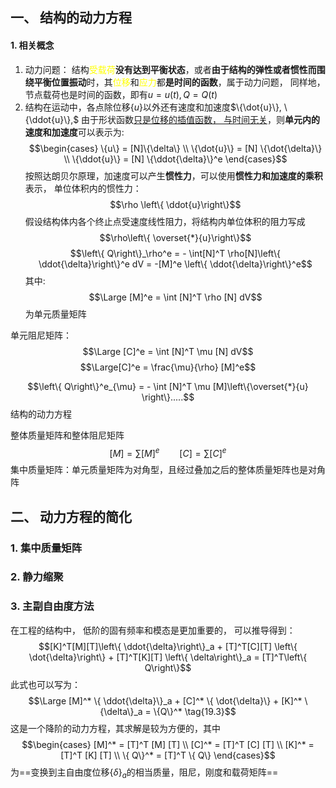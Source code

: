 ## 一、 结构的动力方程
#### 1. 相关概念
1. 动力问题： 结构<mark style="background: transparent; color: yellow">受载荷</mark>**没有达到平衡状态**，或者**由于结构的弹性或者惯性而围绕平衡位置振动**时，其<mark style="background: transparent; color: yellow">位移</mark>和<mark style="background: transparent; color: yellow">应力</mark>都**是时间的函数**，属于动力问题， 同样地，节点载荷也是时间的函数，即有$u = u(t), Q = Q(t)$
2. 结构在运动中，各点除位移$\{u \}$以外还有速度和加速度$\{\dot{u}\}, \{\ddot{u}\},$
由于形状函数<u>只是位移的插值函数， 与时间无关</u>，则**单元内的速度和加速度**可以表示为: 
$$\begin{cases}
\{u\} = [N]\{\delta\} \\
\{\dot{u}\} = [N] \{\dot{\delta}\} \\
\{\ddot{u}\} = [N] \{\ddot{\delta}\}^e
\end{cases}$$
按照达朗贝尔原理，加速度可以产生**惯性力**，可以使用**惯性力和加速度的乘积**表示， 
单位体积内的惯性力：
$$\rho \left\{ \ddot{u}\right\}$$
假设结构体内各个终止点受速度线性阻力，将结构内单位体积的阻力写成
$$\rho\left\{ \overset{*}{u}\right\}$$
$$\left\{ Q\right\}_\rho^e = - \int[N]^T \rho[N]\left\{ \ddot{\delta}\right\}^e dV =  -[M]^e \left\{ \ddot{\delta}\right\}^e$$
其中: 
$$\Large [M]^e = \int [N]^T \rho [N] dV$$
为单元质量矩阵

单元阻尼矩阵： 
$$\Large [C]^e = \int [N]^T \mu [N] dV$$
$$\Large[C]^e  = \frac{\mu}{\rho} [M]^e$$


$$\left\{ Q\right\}^e_{\mu}  = - \int [N]^T \mu [M]\left\{\overset{*}{u}  \right\}.....$$
结构的动力方程

整体质量矩阵和整体阻尼矩阵
$$[M] = \sum [M]^e \qquad [C] = \sum [C]^e$$
集中质量矩阵：单元质量矩阵为对角型，且经过叠加之后的整体质量矩阵也是对角阵
## 二、 动力方程的简化
### 1. 集中质量矩阵

### 2. 静力缩聚

### 3. 主副自由度方法
在工程的结构中， 低阶的固有频率和模态是更加重要的， 
可以推导得到： 
$$[K]^T[M][T]\left\{ \ddot{\delta}\right\}_a + [T]^T[C][T] \left\{ \dot{\delta}\right\} + [T]^T[K][T] \left\{ \delta\right\}_a = [T]^T\left\{ Q\right\}$$
此式也可以写为：
$$\Large [M]^* \{ \ddot{\delta}\}_a + [C]^* \{ \dot{\delta}\} + [K]^* \{\delta\}_a = \{Q\}^* \tag{19.3}$$
这是一个降阶的动力方程，其求解是较为方便的，其中
$$\begin{cases}
[M]^* = [T]^T [M] [T] \\
[C]^* = [T]^T [C] [T] \\
[K]^* = [T]^T [K] [T] \\
\{ Q\}^* =  [T]^T \{ Q\}
\end{cases}$$
为==变换到主自由度位移$\{\delta\}_a$的相当质量，阻尼，刚度和载荷矩阵==
